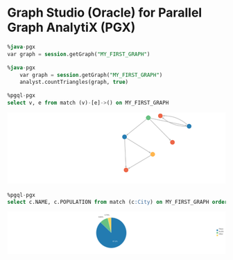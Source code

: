 # Graph Studio (Oracle) for Parallel Graph AnalytiX (PGX)

```sql
%java-pgx
var graph = session.getGraph("MY_FIRST_GRAPH")
```

```sql
%java-pgx
    var graph = session.getGraph("MY_FIRST_GRAPH")
    analyst.countTriangles(graph, true)
```

```sql
%pgql-pgx
select v, e from match (v)-[e]->() on MY_FIRST_GRAPH
```

![img](./graph.png)

```sql
%pgql-pgx
select c.NAME, c.POPULATION from match (c:City) on MY_FIRST_GRAPH order by c.POPULATION desc
```

![img](./pie.png)